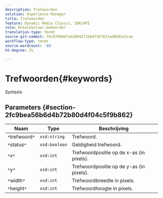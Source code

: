 ```yaml
---
description: Trefwoorden
solution: Experience Manager
title: Trefwoorden
feature: Dynamic Media Classic, SDK/API
role: Ontwikkelaar,beheerder
translation-type: tm+mt
source-git-commit: f6c97606d7a4209427316d7367013ad9585a5cae
workflow-type: tm+mt
source-wordcount: '48'
ht-degree: 2%

---
```



# Trefwoorden{#keywords}

Syntaxis

## Parameters {#section-2fc9bea56b6d4b72b80d4f04c5f9b862}

| Naam | Type | Beschrijving |
|---|---|---|
| `*`trefwoord`*` | `xsd:string` | Trefwoord. |
| `*`status`*` | `xsd:boolean` | Geldigheid trefwoord. |
| `*`x`*` | `xsd:int` | Trefwoordpositie op de x-as (in pixels). |
| `*`y`*` | `xsd:int` | Trefwoordpositie op de y-as (in pixels). |
| `*`width`*` | `xsd:int` | Trefwoordbreedte in pixels. |
| `*`height`*` | `xsd:int` | Trefwoordhoogte in pixels. |

